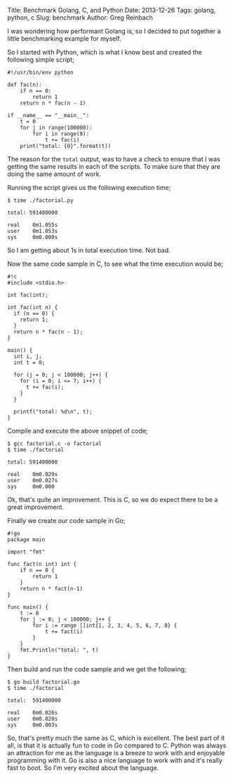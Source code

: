 Title: Benchmark Golang, C, and Python
Date: 2013-12-26
Tags: golang, python, c
Slug: benchmark
Author: Greg Reinbach

I was wondering how performant Golang is, so I decided to put together a little benchmarking example for myself.

So I started with Python, which is what I know best and created the following simple script;

    #!/usr/bin/env python

    def fac(n):
        if n == 0:
            return 1
        return n * fac(n - 1)

    if __name__ == "__main__":
        t = 0
        for j in range(100000):
            for i in range(8):
                t += fac(i)
        print("total: {0}".format(t))


The reason for the `total` output, was to have a check to ensure that I was getting the same results in each of the scripts. To make sure that they are doing the same amount of work.

Running the script gives us the following execution time;

    $ time ./factorial.py

    total: 591400000

    real    0m1.055s
    user    0m1.053s
    sys     0m0.000s

So I am getting about 1s in total execution time. Not bad.

Now the same code sample in C, to see what the time execution would be;

    #!c
    #include <stdio.h>

    int fac(int);

    int fac(int n) {
      if (n == 0) {
        return 1;
      }
      return n * fac(n - 1);
    }

    main() {
      int i, j;
      int t = 0;

      for (j = 0; j < 100000; j++) {
        for (i = 0; i <= 7; i++) {
          t += fac(i);
        }
      }

      printf("total: %d\n", t);
    }

Compile and execute the above snippet of code;

    $ gcc factorial.c -o factorial
    $ time ./factorial

    total: 591400000

    real    0m0.029s
    user    0m0.027s
    sys     0m0.000

Ok, that's quite an improvement. This is C, so we do expect there to be a great improvement.

Finally we create our code sample in Go;

    #!go
    package main

    import "fmt"

    func fact(n int) int {
        if n == 0 {
            return 1
        }
        return n * fact(n-1)
    }

    func main() {
        t := 0
        for j := 0; j < 100000; j++ {
            for i := range []int{1, 2, 3, 4, 5, 6, 7, 8} {
                t += fact(i)
            }
        }
        fmt.Println("total: ", t)
    }

Then build and run the code sample and we get the following;

    $ go build factorial.go
    $ time ./factorial

    total:  591400000

    real    0m0.026s
    user    0m0.020s
    sys     0m0.003s

So, that's pretty much the same as C, which is excellent. The best part of it all, is that it is actually fun to code in Go compared to C. Python was always an attraction for me as the language is a breeze to work with and enjoyable programming with it. Go is also a nice language to work with and it's really fast to boot. So I'm very excited about the language.
